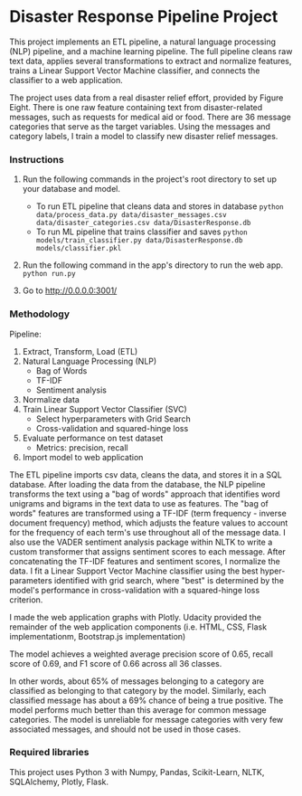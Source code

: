 # Disaster Response Pipeline Project
This project implements an ETL pipeline, a natural language processing (NLP) pipeline, and a machine learning pipeline. The full pipeline cleans raw text data, applies several transformations to extract and normalize features, trains a Linear Support Vector Machine classifier, and connects the classifier to a web application.

The project uses data from a real disaster relief effort, provided by Figure Eight. There is one raw feature containing text from disaster-related messages, such as requests for medical aid or food. There are 36 message categories that serve as the target variables. Using the messages and category labels, I train a model to classify new disaster relief messages.


### Instructions

1. Run the following commands in the project's root directory to set up your database and model.

    - To run ETL pipeline that cleans data and stores in database
        `python data/process_data.py data/disaster_messages.csv data/disaster_categories.csv data/DisasterResponse.db`
    - To run ML pipeline that trains classifier and saves
        `python models/train_classifier.py data/DisasterResponse.db models/classifier.pkl`

2. Run the following command in the app's directory to run the web app.
    `python run.py`

3. Go to http://0.0.0.0:3001/


### Methodology

Pipeline:
1. Extract, Transform, Load (ETL)
2. Natural Language Processing (NLP)
    * Bag of Words
    * TF-IDF
    * Sentiment analysis
3. Normalize data
4. Train Linear Support Vector Classifier (SVC)
    * Select hyperparameters with Grid Search
    * Cross-validation and squared-hinge loss
5. Evaluate performance on test dataset
    * Metrics: precision, recall
6. Import model to web application

The ETL pipeline imports csv data, cleans the data, and stores it in a SQL database. After loading the data from the database, the NLP pipeline transforms the text using a "bag of words" approach that identifies word unigrams and bigrams in the text data to use as features. The "bag of words" features are transformed using a TF-IDF (term frequency - inverse document frequency) method, which adjusts the feature values to account for the frequency of each term's use throughout all of the message data. I also use the VADER sentiment analysis package within NLTK to write a custom transformer that assigns sentiment scores to each message. After concatenating the TF-IDF features and sentiment scores, I normalize the data. I fit a Linear Support Vector Machine classifier using the best hyper-parameters identified with grid search, where "best" is determined by the model's performance in cross-validation with a squared-hinge loss criterion.

I made the web application graphs with Plotly. Udacity provided the remainder of the web application components (i.e. HTML, CSS, Flask implementationm, Bootstrap.js implementation)

The model achieves a weighted average precision score of 0.65, recall score of 0.69, and F1 score of 0.66 across all 36 classes. 

In other words, about 65% of messages belonging to a category are classified as belonging to that category by the model. Similarly, each classified message has about a 69% chance of being a true positive. The model performs much better than this average for common message categories. The model is unreliable for message categories with very few associated messages, and should not be used in those cases.


### Required libraries

This project uses Python 3 with Numpy, Pandas, Scikit-Learn, NLTK, SQLAlchemy, Plotly, Flask.
